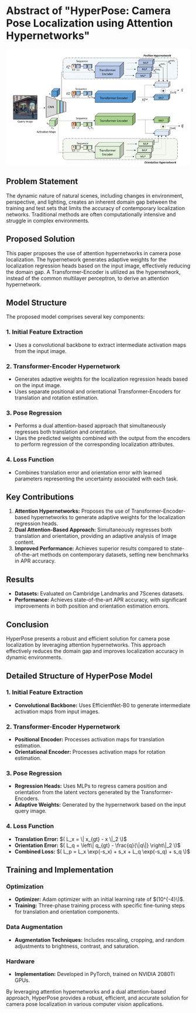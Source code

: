 # Abstract of "HyperPose: Camera Pose Localization using Attention Hypernetworks"

![HyperPose Architecture](https://github.com/Husseinhhameed/Transformer-Based-Camera-localization-review/blob/main/images/Hyper.png)

## Problem Statement

The dynamic nature of natural scenes, including changes in environment, perspective, and lighting, creates an inherent domain gap between the training and test sets that limits the accuracy of contemporary localization networks. Traditional methods are often computationally intensive and struggle in complex environments.

## Proposed Solution

This paper proposes the use of attention hypernetworks in camera pose localization. The hypernetwork generates adaptive weights for the localization regression heads based on the input image, effectively reducing the domain gap. A Transformer-Encoder is utilized as the hypernetwork, instead of the common multilayer perceptron, to derive an attention hypernetwork.

## Model Structure

The proposed model comprises several key components:

### 1. Initial Feature Extraction

- Uses a convolutional backbone to extract intermediate activation maps from the input image.

### 2. Transformer-Encoder Hypernetwork

- Generates adaptive weights for the localization regression heads based on the input image.
- Uses separate positional and orientational Transformer-Encoders for translation and rotation estimation.

### 3. Pose Regression

- Performs a dual attention-based approach that simultaneously regresses both translation and orientation.
- Uses the predicted weights combined with the output from the encoders to perform regression of the corresponding localization attributes.

### 4. Loss Function

- Combines translation error and orientation error with learned parameters representing the uncertainty associated with each task.

## Key Contributions

1. **Attention Hypernetworks:** Proposes the use of Transformer-Encoder-based hypernetworks to generate adaptive weights for the localization regression heads.
2. **Dual Attention-Based Approach:** Simultaneously regresses both translation and orientation, providing an adaptive analysis of image content.
3. **Improved Performance:** Achieves superior results compared to state-of-the-art methods on contemporary datasets, setting new benchmarks in APR accuracy.

## Results

- **Datasets:** Evaluated on Cambridge Landmarks and 7Scenes datasets.
- **Performance:** Achieves state-of-the-art APR accuracy, with significant improvements in both position and orientation estimation errors.

## Conclusion

HyperPose presents a robust and efficient solution for camera pose localization by leveraging attention hypernetworks. This approach effectively reduces the domain gap and improves localization accuracy in dynamic environments.

## Detailed Structure of HyperPose Model

### 1. Initial Feature Extraction

- **Convolutional Backbone:** Uses EfficientNet-B0 to generate intermediate activation maps from input images.

### 2. Transformer-Encoder Hypernetwork

- **Positional Encoder:** Processes activation maps for translation estimation.
- **Orientational Encoder:** Processes activation maps for rotation estimation.

### 3. Pose Regression

- **Regression Heads:** Uses MLPs to regress camera position and orientation from the latent vectors generated by the Transformer-Encoders.
- **Adaptive Weights:** Generated by the hypernetwork based on the input query image.

### 4. Loss Function

- **Translation Error:** $( L_x = \| x_{gt} - x \|_2 \)$
- **Orientation Error:** $( L_q = \left\| q_{gt} - \frac{q}{\|q\|} \right\|_2 \)$
- **Combined Loss:** $( L_p = L_x \exp(-s_x) + s_x + L_q \exp(-s_q) + s_q \)$

## Training and Implementation

### Optimization

- **Optimizer:** Adam optimizer with an initial learning rate of $(10^{-4}\)$.
- **Training:** Three-phase training process with specific fine-tuning steps for translation and orientation components.

### Data Augmentation

- **Augmentation Techniques:** Includes rescaling, cropping, and random adjustments to brightness, contrast, and saturation.

### Hardware

- **Implementation:** Developed in PyTorch, trained on NVIDIA 2080Ti GPUs.

By leveraging attention hypernetworks and a dual attention-based approach, HyperPose provides a robust, efficient, and accurate solution for camera pose localization in various computer vision applications.
